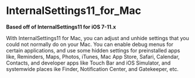 # InternalSettings11_for_Mac
**Based off of InternalSettings11 for iOS 7-11.x**

With InternalSettings11 for Mac, you can adjust and unhide settings that you could not normally do on your Mac. You can enable debug menus for certain applications, and use some hidden settings for preinstalled apps like, Reminders, Maps, Photos, iTunes, Mac App Store, Safari, Calendar, Contacts, and developer apps like Touch Bar and iOS Simulator, and systemwide places ike Finder, Notification Center, and Gatekeeper, etc.
